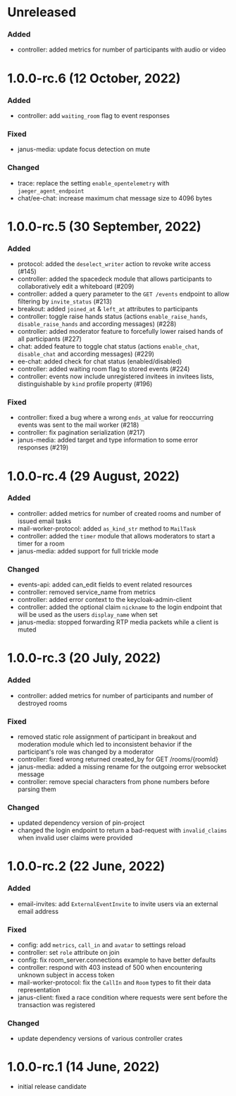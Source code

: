 # Unreleased

### Added

- controller: added metrics for number of participants with audio or video

# 1.0.0-rc.6 (12 October, 2022)

### Added

- controller: add `waiting_room` flag to event responses

### Fixed

- janus-media: update focus detection on mute

### Changed

- trace: replace the setting `enable_opentelemetry` with `jaeger_agent_endpoint`
- chat/ee-chat: increase maximum chat message size to 4096 bytes

# 1.0.0-rc.5 (30 September, 2022)

### Added

- protocol: added the `deselect_writer` action to revoke write access (#145)
- controller: added the spacedeck module that allows participants to collaboratively edit a whiteboard (#209)
- controller: added a query parameter to the `GET /events` endpoint to allow filtering by `invite_status` (#213)
- breakout: added `joined_at` & `left_at` attributes to participants
- controller: toggle raise hands status (actions `enable_raise_hands`, `disable_raise_hands` and according messages) (#228)
- controller: added moderator feature to forcefully lower raised hands of all participants (#227)
- chat: added feature to toggle chat status (actions `enable_chat`, `disable_chat` and according messages) (#229)
- ee-chat: added check for chat status (enabled/disabled)
- controller: added waiting room flag to stored events (#224)
- controller: events now include unregistered invitees in invitees lists, distinguishable by `kind` profile property (#196)

### Fixed

- controller: fixed a bug where a wrong `ends_at` value for reoccurring events was sent to the mail worker (#218)
- controller: fix pagination serialization (#217)
- janus-media: added target and type information to some error responses (#219)

# 1.0.0-rc.4 (29 August, 2022)

### Added

- controller: added metrics for number of created rooms and number of issued email tasks
- mail-worker-protocol: added `as_kind_str` method to `MailTask`
- controller: added the `timer` module that allows moderators to start a timer for a room
- janus-media: added support for full trickle mode

### Changed

- events-api: added can_edit fields to event related resources
- controller: removed service_name from metrics
- controller: added error context to the keycloak-admin-client
- controller: added the optional claim `nickname` to the login endpoint that will be used as the users `display_name` when set
- janus-media: stopped forwarding RTP media packets while a client is muted

# 1.0.0-rc.3 (20 July, 2022)

### Added

- controller: added metrics for number of participants and number of destroyed rooms

### Fixed

- removed static role assignment of participant in breakout and moderation module which led to inconsistent behavior if the participant's role was changed by a moderator
- controller: fixed wrong returned created_by for GET /rooms/{roomId}
- janus-media: added a missing rename for the outgoing error websocket message
- controller: remove special characters from phone numbers before parsing them

### Changed

- updated dependency version of pin-project
- changed the login endpoint to return a bad-request with `invalid_claims` when invalid user claims were provided

# 1.0.0-rc.2 (22 June, 2022)

### Added

- email-invites: add `ExternalEventInvite` to invite users via an external email address

### Fixed

- config: add `metrics`, `call_in` and `avatar` to settings reload
- controller: set `role` attribute on join
- config: fix room_server.connections example to have better defaults
- controller: respond with 403 instead of 500 when encountering unknown subject in access token
- mail-worker-protocol: fix the `CallIn` and `Room` types to fit their data representation
- janus-client: fixed a race condition where requests were sent before the transaction was registered

### Changed

- update dependency versions of various controller crates

# 1.0.0-rc.1 (14 June, 2022)

- initial release candidate
